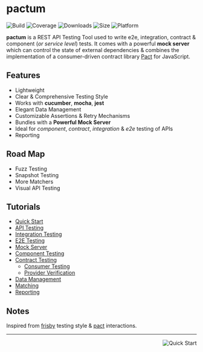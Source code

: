 # pactum

![Build](https://github.com/ASaiAnudeep/pactum/workflows/Build/badge.svg?branch=master)
![Coverage](https://img.shields.io/codeclimate/coverage/ASaiAnudeep/pactum)
![Downloads](https://img.shields.io/npm/dt/pactum)
![Size](https://img.shields.io/bundlephobia/minzip/pactum)
![Platform](https://img.shields.io/node/v/pactum)

**pactum** is a REST API Testing Tool used to write e2e, integration, contract & component (*or service level*) tests. It comes with a powerful **mock server** which can control the state of external dependencies & combines the implementation of a consumer-driven contract library [Pact](https://docs.pact.io) for JavaScript.

## Features

* Lightweight
* Clear & Comprehensive Testing Style
* Works with **cucumber**, **mocha**, **jest**
* Elegant Data Management
* Customizable Assertions & Retry Mechanisms
* Bundles with a **Powerful Mock Server**
* Ideal for *component*, *contract*, *integration* & *e2e* testing of APIs
* Reporting

## Road Map

* Fuzz Testing
* Snapshot Testing
* More Matchers
* Visual API Testing

## Tutorials

* [Quick Start](quick-start)
* [API Testing](api-testing)
* [Integration Testing](integration-testing)
* [E2E Testing](e2e-testing)
* [Mock Server](mock-server)
* [Component Testing](component-testing)
* [Contract Testing](contract-testing)
  * [Consumer Testing](consumer-testing)
  * [Provider Verification](provider-verification)
* [Data Management](data-management)
* [Matching](matching)
* [Reporting](reporting)

## Notes

Inspired from [frisby](https://docs.frisbyjs.com/) testing style & [pact](https://docs.pact.io) interactions.

----

<a href="#/quick-start" >
  <img src="https://img.shields.io/badge/NEXT-Quick%20Start-blue" alt="Quick Start" align="right" style="display: inline;" />
</a>

